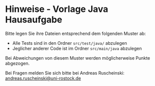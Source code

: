 
# Hinweise - Vorlage Java Hausaufgabe


Bitte legen Sie ihre Dateien entsprechend dem folgenden Muster ab:

- Alle Tests sind in den Ordner `src/test/java/` abzulegen
- Jeglicher anderer Code ist im Ordner `src/main/java` abzulegen

Bei Abweichungen von diesem Muster werden möglicherweise Punkte abgezogen.

Bei Fragen melden Sie sich bitte bei Andreas Ruscheinski: andreas.ruscheinski@uni-rostock.de